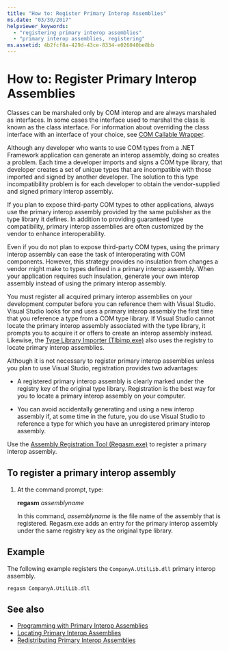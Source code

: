 ```yaml
---
title: "How to: Register Primary Interop Assemblies"
ms.date: "03/30/2017"
helpviewer_keywords:
  - "registering primary interop assemblies"
  - "primary interop assemblies, registering"
ms.assetid: 4b2fcf8a-429d-43ce-8334-e026040be8bb
---
```

# How to: Register Primary Interop Assemblies

Classes can be marshaled only by COM interop and are always marshaled as interfaces. In some cases the interface used to marshal the class is known as the class interface. For information about overriding the class interface with an interface of your choice, see [COM Callable Wrapper](../../standard/native-interop/com-callable-wrapper.md).

 Although any developer who wants to use COM types from a .NET Framework application can generate an interop assembly, doing so creates a problem. Each time a developer imports and signs a COM type library, that developer creates a set of unique types that are incompatible with those imported and signed by another developer. The solution to this type incompatibility problem is for each developer to obtain the vendor-supplied and signed primary interop assembly.

 If you plan to expose third-party COM types to other applications, always use the primary interop assembly provided by the same publisher as the type library it defines. In addition to providing guaranteed type compatibility, primary interop assemblies are often customized by the vendor to enhance interoperability.

 Even if you do not plan to expose third-party COM types, using the primary interop assembly can ease the task of interoperating with COM components. However, this strategy provides no insulation from changes a vendor might make to types defined in a primary interop assembly. When your application requires such insulation, generate your own interop assembly instead of using the primary interop assembly.

 You must register all acquired primary interop assemblies on your development computer before you can reference them with Visual Studio. Visual Studio looks for and uses a primary interop assembly the first time that you reference a type from a COM type library. If Visual Studio cannot locate the primary interop assembly associated with the type library, it prompts you to acquire it or offers to create an interop assembly instead. Likewise, the [Type Library Importer (Tlbimp.exe)](../tools/tlbimp-exe-type-library-importer.md) also uses the registry to locate primary interop assemblies.

 Although it is not necessary to register primary interop assemblies unless you plan to use Visual Studio, registration provides two advantages:

- A registered primary interop assembly is clearly marked under the registry key of the original type library. Registration is the best way for you to locate a primary interop assembly on your computer.

- You can avoid accidentally generating and using a new interop assembly if, at some time in the future, you do use Visual Studio to reference a type for which you have an unregistered primary interop assembly.

Use the [Assembly Registration Tool (Regasm.exe)](../tools/regasm-exe-assembly-registration-tool.md) to register a primary interop assembly.

## To register a primary interop assembly

1. At the command prompt, type:

     **regasm** *assemblyname*

     In this command, *assemblyname* is the file name of the assembly that is registered. Regasm.exe adds an entry for the primary interop assembly under the same registry key as the original type library.

## Example
 The following example registers the `CompanyA.UtilLib.dll` primary interop assembly.

```console
regasm CompanyA.UtilLib.dll
```

## See also

- [Programming with Primary Interop Assemblies](https://docs.microsoft.com/previous-versions/dotnet/netframework-4.0/baxfadst(v=vs.100))
- [Locating Primary Interop Assemblies](https://docs.microsoft.com/previous-versions/dotnet/netframework-4.0/y06sxw56(v=vs.100))
- [Redistributing Primary Interop Assemblies](https://docs.microsoft.com/previous-versions/dotnet/netframework-4.0/w0dt2w20(v=vs.100))
